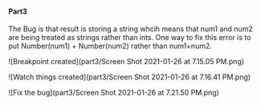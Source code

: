 #### Part3

The Bug is that result is storing a string whcih means that num1 and num2 are being treated as strings rather than ints. 
One way to fix this error is to put Number(num1) + Number(num2) rather than num1+num2.

![Breakpoint created](part3/Screen Shot 2021-01-26 at 7.15.05 PM.png)

![Watch things created](part3/Screen Shot 2021-01-26 at 7.16.41 PM.png)

![Fix the bug](part3/Screen Shot 2021-01-26 at 7.21.50 PM.png)
